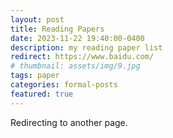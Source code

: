 ```yaml
---
layout: post
title: Reading Papers
date: 2023-11-22 19:40:00-0400
description: my reading paper list
redirect: https://www.baidu.com/
# thumbnail: assets/img/9.jpg
tags: paper
categories: formal-posts
featured: true
---
```


Redirecting to another page.